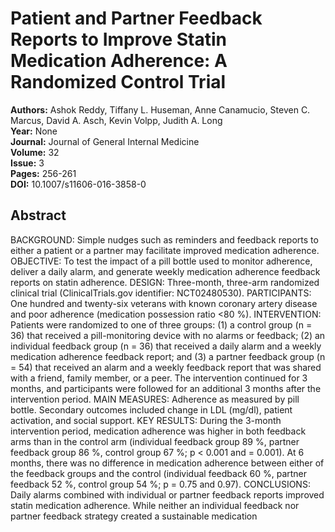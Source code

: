 # Patient and Partner Feedback Reports to Improve Statin Medication Adherence: A Randomized Control Trial

**Authors:** Ashok Reddy, Tiffany L. Huseman, Anne Canamucio, Steven C. Marcus, David A. Asch, Kevin Volpp, Judith A. Long  
**Year:** None  
**Journal:** Journal of General Internal Medicine  
**Volume:** 32  
**Issue:** 3  
**Pages:** 256-261  
**DOI:** 10.1007/s11606-016-3858-0  

## Abstract
BACKGROUND: Simple nudges such as reminders and feedback reports to either a patient or a partner may facilitate improved medication adherence.
OBJECTIVE: To test the impact of a pill bottle used to monitor adherence, deliver a daily alarm, and generate weekly medication adherence feedback reports on statin adherence. DESIGN: Three-month, three-arm randomized clinical trial (ClinicalTrials.gov identifier: NCT02480530). PARTICIPANTS: One hundred and twenty-six veterans with known coronary artery disease and poor adherence (medication possession ratio <80 %). INTERVENTION: Patients were randomized to one of three groups: (1) a control group (n = 36) that received a pill-monitoring device with no alarms or feedback; (2) an individual feedback group (n = 36) that received a daily alarm and a weekly medication adherence feedback report; and (3) a partner feedback group (n = 54) that received an alarm and a weekly feedback report that was shared with a friend, family member, or a peer. The intervention continued for 3 months, and participants were followed for an additional 3 months after the intervention period. MAIN MEASURES: Adherence as measured by pill bottle. Secondary outcomes included change in LDL (mg/dl), patient activation, and social support. KEY RESULTS: During the 3-month intervention period, medication adherence was higher in both feedback arms than in the control arm (individual feedback group 89 %, partner feedback group 86 %, control group 67 %; p < 0.001 and = 0.001). At 6 months, there was no difference in medication adherence between either of the feedback groups and the control (individual feedback 60 %, partner feedback 52 %, control group 54 %; p = 0.75 and 0.97).
CONCLUSIONS: Daily alarms combined with individual or partner feedback reports improved statin medication adherence. While neither an individual feedback nor partner feedback strategy created a sustainable medication

